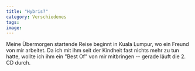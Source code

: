```yaml
---
title: "Hybris?"
category: Verschiedenes
tags: 
image: 
---
```


Meine Übermorgen startende Reise beginnt in Kuala Lumpur, wo ein Freund von mir arbeitet. Da ich mit ihm seit der Kindheit fast nichts mehr zu tun hatte, wollte ich ihm ein "Best Of" von mir mitbringen -- gerade läuft die 2. CD durch.

